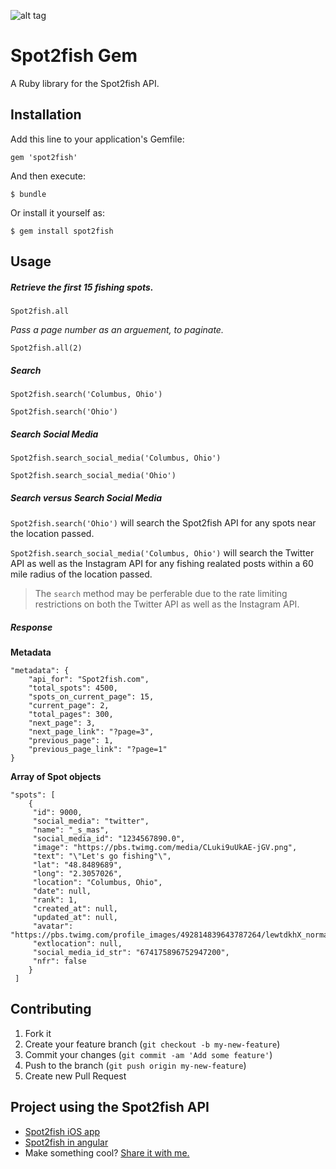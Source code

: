 ![alt tag](https://pbs.twimg.com/profile_images/492814839643787264/lewtdkhX_200x200.png) 

# Spot2fish Gem


A Ruby library for the Spot2fish API.

## Installation

Add this line to your application's Gemfile:

    gem 'spot2fish'

And then execute:

    $ bundle

Or install it yourself as:

    $ gem install spot2fish

## Usage

##### Retrieve the first 15 fishing spots.

`Spot2fish.all`

*Pass a page number as an arguement, to paginate.*

`Spot2fish.all(2)`

##### Search

`Spot2fish.search('Columbus, Ohio')`

`Spot2fish.search('Ohio')`

##### Search Social Media

`Spot2fish.search_social_media('Columbus, Ohio')`

`Spot2fish.search_social_media('Ohio')`

##### *Search* versus *Search Social Media*

`Spot2fish.search('Ohio')` will search the Spot2fish API for any spots near the location passed.

`Spot2fish.search_social_media('Columbus, Ohio')` will search the Twitter API as well as the Instagram API for any fishing realated posts within a 60 mile radius of the location passed.

> The `search` method may be perferable due to the rate limiting restrictions on both the Twitter API as well as the Instagram API.


##### Response

**Metadata**

    "metadata": {
        "api_for": "Spot2fish.com",
        "total_spots": 4500,
        "spots_on_current_page": 15,
        "current_page": 2,
        "total_pages": 300,
        "next_page": 3,
        "next_page_link": "?page=3",
        "previous_page": 1,
        "previous_page_link": "?page=1"
    }

**Array of Spot objects**

    "spots": [
        {
         "id": 9000,
         "social_media": "twitter",
         "name": "_s_mas",
         "social_media_id": "1234567890.0",
         "image": "https://pbs.twimg.com/media/CLuki9uUkAE-jGV.png",
         "text": "\"Let's go fishing"\",
         "lat": "48.8489689",
         "long": "2.3057026",
         "location": "Columbus, Ohio",
         "date": null,
         "rank": 1,
         "created_at": null,
         "updated_at": null,
         "avatar": "https://pbs.twimg.com/profile_images/492814839643787264/lewtdkhX_normal.png",
         "extlocation": null,
         "social_media_id_str": "674175896752947200",
         "nfr": false
        }
     ]


## Contributing

1. Fork it
2. Create your feature branch (`git checkout -b my-new-feature`)
3. Commit your changes (`git commit -am 'Add some feature'`)
4. Push to the branch (`git push origin my-new-feature`)
5. Create new Pull Request

## Project using the Spot2fish API

* [Spot2fish iOS app](https://itunes.apple.com/us/app/spot2fish/id1014977861?mt=8)
* [Spot2fish in angular](http://www.spot2fish.com/)
* Make something cool? [Share it with me.](https://twitter.com/_s_mas)
